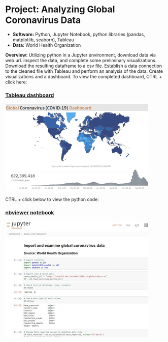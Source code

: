 # Project: Analyzing Global Coronavirus Data
- **Software:** Python, Jupyter Notebook, python libraries (pandas, matplotlib, seaborn), Tableau
- **Data:** World Health Organization

**Overview:** Utilizing python in a Jupyter environment, download data via web url. Inspect the data, and complete some preliminary visualizations. Download the resulting dataframe to a csv file.
Establish a data connection to the cleaned file with Tableau and perform an analysis of the data. Create visualizations and a dashboard. To view  the completed dashboard, CTRL + click here: 

### [Tableau dashboard](https://public.tableau.com/app/profile/john.gimlin/viz/GlobalCOVID-19_16656850454070/Dashboard)
![Tableau dashboard](three_tableau450w.png)

CTRL + click below to view the python code:
### [nbviewer notebook](https://nbviewer.org/github/jdgimlin/global-covid/blob/main/global_covid_data.ipynb)
![nbviewer notebook](three_nbviewer450w.jpg)
